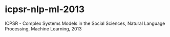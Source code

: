 icpsr-nlp-ml-2013
=================

ICPSR - Complex Systems Models in the Social Sciences, Natural Language Processing, Machine Learning, 2013
